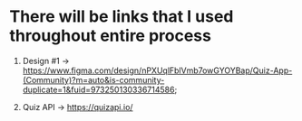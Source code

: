 # There will be links that I used throughout entire process

1. Design #1 -> https://www.figma.com/design/nPXUqlFblVmb7owGYOYBap/Quiz-App-(Community)?m=auto&is-community-duplicate=1&fuid=973250130336714586;

2. Quiz API -> https://quizapi.io/